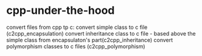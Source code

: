 # cpp-under-the-hood
convert files from cpp tp c:
convert simple class to c file (c2cpp_encapsulation)
convert inheritance class to c file - based above the simple class from encapsulaton's part(c2cpp_inheritance)
convert polymorphism classes to c files (c2cpp_polymorphism)